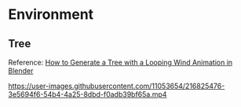 # Environment

## Tree

Reference: [How to Generate a Tree with a Looping Wind Animation in Blender](https://www.youtube.com/watch?v=GMhPSfhd9AI&t=307s)

https://user-images.githubusercontent.com/11053654/216825476-3e5694f6-54b4-4a25-8dbd-f0adb39bf65a.mp4


